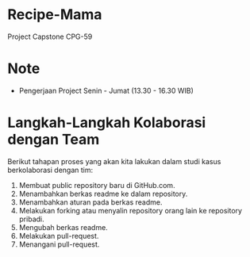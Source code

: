 # Recipe-Mama
Project Capstone CPG-59

# Note
* Pengerjaan Project Senin - Jumat (13.30 - 16.30 WIB)


# Langkah-Langkah Kolaborasi dengan Team
Berikut tahapan proses yang akan kita lakukan dalam studi kasus berkolaborasi dengan tim:
1. Membuat public repository baru di GitHub.com.
2. Menambahkan berkas readme ke dalam repository.
3. Menambahkan aturan pada berkas readme.
4. Melakukan forking atau menyalin repository orang lain ke repository pribadi.
5. Mengubah berkas readme.
6. Melakukan pull-request.
7. Menangani pull-request.
